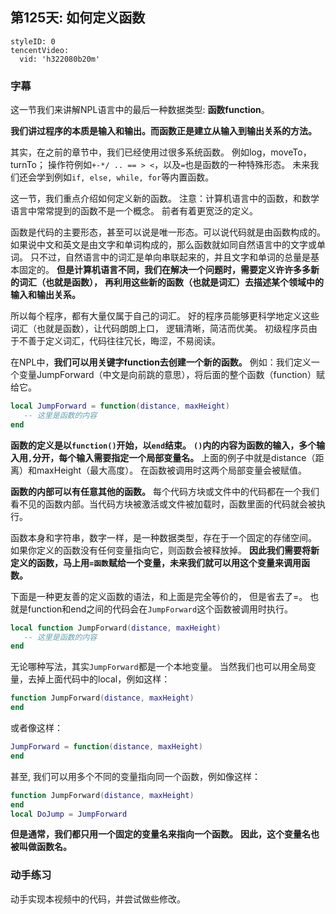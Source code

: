 ## 第125天: 如何定义函数


```@TencentVideo
styleID: 0
tencentVideo:
  vid: 'h322080b20m'

```

### 字幕

这一节我们来讲解NPL语言中的最后一种数据类型: **函数function**。

**我们讲过程序的本质是输入和输出。而函数正是建立从输入到输出关系的方法。**

其实，在之前的章节中，我们已经使用过很多系统函数。
例如log，moveTo，turnTo；
操作符例如`+-*/ .. == > <`，以及`=`也是函数的一种特殊形态。
未来我们还会学到例如`if, else, while, for`等内置函数。

这一节，我们重点介绍如何定义新的函数。
注意：计算机语言中的函数，和数学语言中常常提到的函数不是一个概念。
前者有着更宽泛的定义。

函数是代码的主要形态，甚至可以说是唯一形态。可以说代码就是由函数构成的。
如果说中文和英文是由文字和单词构成的，那么函数就如同自然语言中的文字或单词。
只不过，自然语言中的词汇是单向串联起来的，并且文字和单词的总量是基本固定的。
**但是计算机语言不同，我们在解决一个问题时，需要定义许许多多新的词汇（也就是函数），**
**再利用这些新的函数（也就是词汇）去描述某个领域中的输入和输出关系。**

所以每个程序，都有大量仅属于自己的词汇。
好的程序员能够更科学地定义这些词汇（也就是函数），让代码朗朗上口， 逻辑清晰，简洁而优美。
初级程序员由于不善于定义词汇，代码往往冗长，晦涩，不易阅读。

在NPL中，**我们可以用关键字function去创建一个新的函数。**
例如：我们定义一个变量JumpForward（中文是向前跳的意思），将后面的整个函数（function）赋给它。

```lua
local JumpForward = function(distance, maxHeight)
   -- 这里是函数的内容
end
```
**函数的定义是以`function()`开始，以`end`结束。**
**`()`内的内容为函数的输入，多个输入用`,`分开，每个输入需要指定一个局部变量名。**
上面的例子中就是distance（距离）和maxHeight（最大高度）。
在函数被调用时这两个局部变量会被赋值。  

**函数的内部可以有任意其他的函数。**
每个代码方块或文件中的代码都在一个我们看不见的函数内部。当代码方块被激活或文件被加载时，函数里面的代码就会被执行。

函数本身和字符串，数字一样，是一种数据类型，存在于一个固定的存储空间。
如果你定义的函数没有任何变量指向它，则函数会被释放掉。
**因此我们需要将新定义的函数，马上用`=函数`赋给一个变量，未来我们就可以用这个变量来调用函数。**

下面是一种更友善的定义函数的语法，和上面是完全等价的， 但是省去了=。
也就是function和end之间的代码会在`JumpForward`这个函数被调用时执行。

```lua
local function JumpForward(distance, maxHeight)
   -- 这里是函数的内容
end
```
无论哪种写法，其实`JumpForward`都是一个本地变量。
当然我们也可以用全局变量，去掉上面代码中的local，例如这样：

```lua
function JumpForward(distance, maxHeight)
end
```
或者像这样：
```lua
JumpForward = function(distance, maxHeight)
end
```
甚至, 我们可以用多个不同的变量指向同一个函数，例如像这样：
```lua
function JumpForward(distance, maxHeight)
end
local DoJump = JumpForward
```
**但是通常，我们都只用一个固定的变量名来指向一个函数。**
**因此，这个变量名也被叫做函数名。**

### 动手练习
动手实现本视频中的代码，并尝试做些修改。
